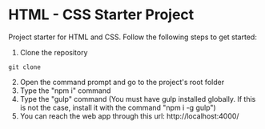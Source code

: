 # HTML - CSS Starter Project
Project starter for HTML and CSS. Follow the following steps to get started:

1. Clone the repository
```
git clone 
```
2. Open the command prompt and go to the project's root folder
3. Type the "npm i" command 
4. Type the "gulp" command (You must have gulp installed globally. If this is not the case, install it with the command "npm i -g gulp")
5. You can reach the web app through this url:
  http://localhost:4000/
